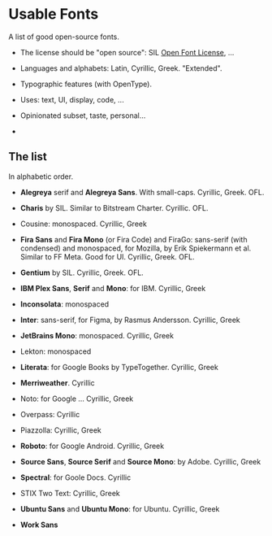 # Usable Fonts

A list of good open-source fonts.

- The license should be "open source": SIL [Open Font License](https://openfontlicense.org/), ...

- Languages and alphabets: Latin, Cyrillic, Greek. "Extended".

- Typographic features (with OpenType).

- Uses: text, UI, display, code, ...

- Opinionated subset, taste, personal...
- 

## The list

In alphabetic order.

- **Alegreya** serif and **Alegreya Sans**. With small-caps. Cyrillic, Greek. OFL.

- **Charis** by SIL. Similar to Bitstream Charter. Cyrillic. OFL.

- Cousine: monospaced. Cyrillic, Greek

- **Fira Sans** and **Fira Mono** (or Fira Code) and FiraGo: sans-serif (with condensed) and monospaced, for Mozilla, by Erik Spiekermann et al. Similar to FF Meta. Good for UI. Cyrillic, Greek. OFL.

- **Gentium** by SIL. Cyrillic, Greek. OFL.

- **IBM Plex Sans**, **Serif** and **Mono**: for IBM. Cyrillic, Greek

- **Inconsolata**: monospaced

- **Inter**: sans-serif, for Figma, by Rasmus Andersson. Cyrillic, Greek

- **JetBrains Mono**: monospaced. Cyrillic, Greek

- Lekton: monospaced

- **Literata**: for Google Books by TypeTogether. Cyrillic, Greek

- **Merriweather**. Cyrillic

- Noto: for Google ... Cyrillic, Greek

- Overpass: Cyrillic

- Piazzolla: Cyrillic, Greek
 
- **Roboto**: for Google Android. Cyrillic, Greek
 
- **Source Sans**, **Source Serif** and **Source Mono**: by Adobe. Cyrillic, Greek

- **Spectral**: for Goole Docs. Cyrillic

- STIX Two Text: Cyrillic, Greek

- **Ubuntu Sans** and **Ubuntu Mono**: for Ubuntu. Cyrillic, Greek

- **Work Sans**
